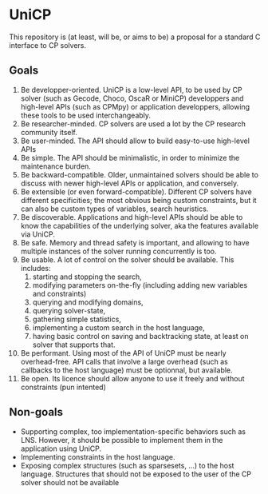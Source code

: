 # UniCP

This repository is (at least, will be, or aims to be) a proposal for a standard C interface to CP solvers. 

## Goals

1. Be developper-oriented. UniCP is a low-level API, to be used by CP solver (such as Gecode, Choco, OscaR or MiniCP) developpers and high-level APIs (such as CPMpy) or application developpers, allowing these tools to be used interchangeably.
2. Be researcher-minded. CP solvers are used a lot by the CP research community itself.
3. Be user-minded. The API should allow to build easy-to-use high-level APIs 
4. Be simple. The API should be minimalistic, in order to minimize the maintenance burden.
5. Be backward-compatible. Older, unmaintained solvers should be able to discuss with newer high-level APIs or application, and conversely.
6. Be extensible (or even forward-compatible). Different CP solvers have different specificities; the most obvious being custom constraints, but it can also be custom types of variables, search heuristics.
7. Be discoverable. Applications and high-level APIs should be able to know the capabilities of the underlying solver, aka the features available via UniCP.
8. Be safe. Memory and thread safety is important, and allowing to have multiple instances of the solver running concurrently is too.
9. Be usable. A lot of control on the solver should be available. This includes:
   1. starting and stopping the search,
   2. modifying parameters on-the-fly (including adding new variables and constraints)
   3. querying and modifying domains, 
   4. querying solver-state, 
   5. gathering simple statistics, 
   6. implementing a custom search in the host language,
   7. having basic control on saving and backtracking state, at least on solver that supports that.
10. Be performant. Using most of the API of UniCP must be nearly overhead-free. API calls that involve a large overhead (such as callbacks to the host language) must be optionnal, but available.
11. Be open. Its licence should allow anyone to use it freely and without constraints (pun intented)

## Non-goals

- Supporting complex, too implementation-specific behaviors such as LNS. However, it should be possible to implement them in the application using UniCP.
- Implementing constraints in the host language.
- Exposing complex structures (such as sparsesets, ...) to the host language. Structures that should not be exposed to the user of the CP solver should not be available 
